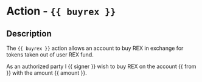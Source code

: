 # Action - `{{ buyrex }}`

## Description

The `{{ buyrex }}` action allows an account to buy REX in exchange for tokens taken out of user REX fund.

As an authorized party I {{ signer }} wish to buy REX on the account {{ from }} with the amount {{ amount }}.
